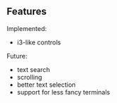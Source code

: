 ## Features

Implemented:
- i3-like controls

Future:
- text search
- scrolling
- better text selection
- support for less fancy terminals
